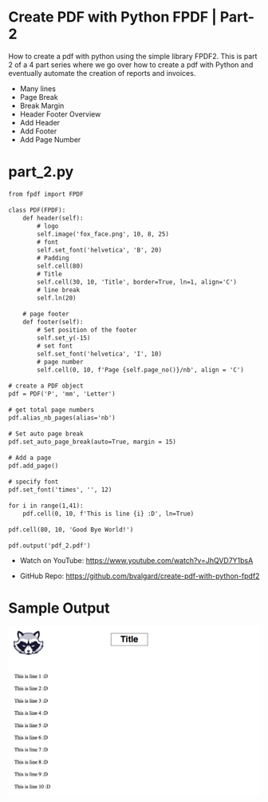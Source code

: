 # Create PDF with Python FPDF | Part-2

How to create a pdf with python using the simple library FPDF2. This is part 2 of a 4 part series where we go over how to create a pdf with Python and eventually automate the creation of reports and invoices. 

* Many lines
* Page Break
* Break Margin
* Header Footer Overview
* Add Header
* Add Footer
* Add Page Number

part_2.py
========================================================
```Python3
from fpdf import FPDF

class PDF(FPDF):
    def header(self):
        # logo
        self.image('fox_face.png', 10, 8, 25)
        # font
        self.set_font('helvetica', 'B', 20)
        # Padding
        self.cell(80)
        # Title
        self.cell(30, 10, 'Title', border=True, ln=1, align='C')
        # line break
        self.ln(20)

    # page footer
    def footer(self):
        # Set position of the footer
        self.set_y(-15)
        # set font
        self.set_font('helvetica', 'I', 10)
        # page number
        self.cell(0, 10, f'Page {self.page_no()}/nb', align = 'C')

# create a PDF object
pdf = PDF('P', 'mm', 'Letter')

# get total page numbers
pdf.alias_nb_pages(alias='nb')

# Set auto page break
pdf.set_auto_page_break(auto=True, margin = 15)

# Add a page
pdf.add_page()

# specify font
pdf.set_font('times', '', 12)

for i in range(1,41):
    pdf.cell(0, 10, f'This is line {i} :D', ln=True)

pdf.cell(80, 10, 'Good Bye World!')

pdf.output('pdf_2.pdf')

```

* Watch on YouTube:
https://www.youtube.com/watch?v=JhQVD7Y1bsA

* GitHub Repo:
https://github.com/bvalgard/create-pdf-with-python-fpdf2

Sample Output
========================================================
![Sample output Create PDF with Python FPDF | Part-2](https://github.com/nihathalici/Create-PDF-with-Python-FPDF/blob/main/Part-2/part_2-png.png)


